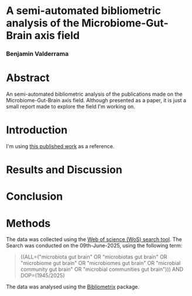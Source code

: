 # A semi-automated bibliometric analysis of the Microbiome-Gut-Brain axis field

### Benjamin Valderrama

# Abstract

An semi-automated bibliometric analysis of the publications made on the Microbiome-Gut-Brain axis field. Although presented as a paper, it is just a small report made to explore the field I'm working on.

# Introduction

I'm using [this published work](https://pmc.ncbi.nlm.nih.gov/articles/PMC9119018/) as a reference.

# Results and Discussion

# Conclusion

# Methods

The data was collected using the [Web of science (WoS) search tool](https://www-webofscience-com.ucc.idm.oclc.org/wos/woscc/basic-search). The Search was conducted on the 09th-June-2025, using the following term:

> ((ALL=("microbiota gut brain" OR "microbiotas gut brain" OR "microbiome gut brain" OR "microbiomes gut brain" OR "microbial community gut brain" OR "microbial communities gut brain"))) AND DOP=(1945/2025)

The data was analysed using the [Bibliometrix](https://www.bibliometrix.org/home/) package.
